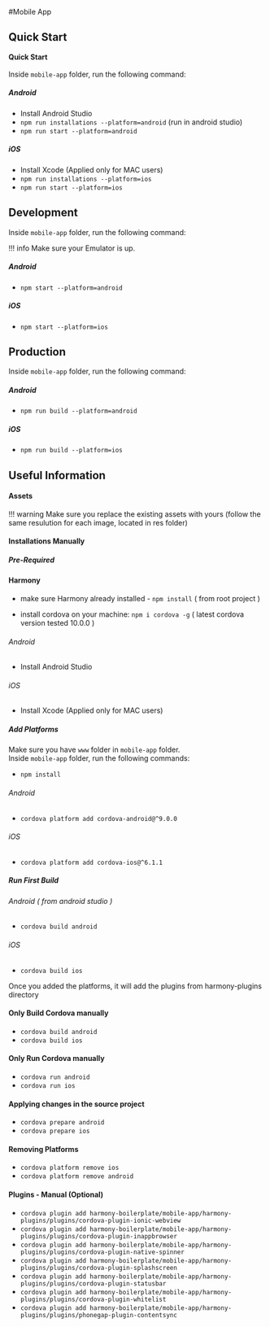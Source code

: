 #Mobile App

## Quick Start
<b>Quick Start</b><br/><br/>
Inside `mobile-app` folder, run the following command:

##### Android
- Install Android Studio
- `npm run installations --platform=android` (run in android studio)
- `npm run start --platform=android`

##### iOS
- Install Xcode (Applied only for MAC users)
- `npm run installations --platform=ios`
- `npm run start --platform=ios`

## Development

Inside `mobile-app` folder, run the following command:

!!! info
    Make sure your Emulator is up. <br />

##### Android
- `npm start --platform=android`

##### iOS
- `npm start --platform=ios`

## Production
Inside `mobile-app` folder, run the following command:

##### Android
- `npm run build --platform=android`

##### iOS
- `npm run build --platform=ios`

## Useful Information

#### Assets

!!! warning
    Make sure you replace the existing assets with yours (follow the same resulution for each image, located in res folder)

#### Installations Manually

##### Pre-Required

#### Harmony
- make sure Harmony already installed - `npm install` ( from root project )

- install cordova on your machine: `npm i cordova -g` ( latest cordova version tested 10.0.0 )
###### Android
- Install Android Studio

###### iOS
- Install Xcode (Applied only for MAC users)


##### Add Platforms
Make sure you have `www` folder in `mobile-app` folder. <br />
Inside `mobile-app` folder, run the following commands:

- `npm install`

###### Android
- `cordova platform add cordova-android@^9.0.0`

###### iOS
- `cordova platform add cordova-ios@^6.1.1`

##### Run First Build

###### Android ( from android studio )
- `cordova build android`

###### iOS
- `cordova build ios`

Once you added the platforms, it will add the plugins from harmony-plugins directory


#### Only Build Cordova manually

- `cordova build android`
- `cordova build ios`

#### Only Run Cordova manually

- `cordova run android`
- `cordova run ios`

#### Applying changes in the source project

- `cordova prepare android`
- `cordova prepare ios`

#### Removing Platforms
- `cordova platform remove ios`
- `cordova platform remove android`

#### Plugins - Manual (Optional)

- `cordova plugin add harmony-boilerplate/mobile-app/harmony-plugins/plugins/cordova-plugin-ionic-webview`
- `cordova plugin add harmony-boilerplate/mobile-app/harmony-plugins/plugins/cordova-plugin-inappbrowser`
- `cordova plugin add harmony-boilerplate/mobile-app/harmony-plugins/plugins/cordova-plugin-native-spinner`
- `cordova plugin add harmony-boilerplate/mobile-app/harmony-plugins/plugins/cordova-plugin-splashscreen`
- `cordova plugin add harmony-boilerplate/mobile-app/harmony-plugins/plugins/cordova-plugin-statusbar`
- `cordova plugin add harmony-boilerplate/mobile-app/harmony-plugins/plugins/cordova-plugin-whitelist`
- `cordova plugin add harmony-boilerplate/mobile-app/harmony-plugins/plugins/phonegap-plugin-contentsync`
